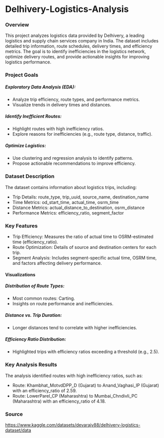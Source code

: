# Delhivery-Logistics-Analysis

### Overview

This project analyzes logistics data provided by Delhivery, a leading logistics and supply chain services company in India. The dataset includes detailed trip information, route schedules, delivery times, and efficiency metrics. The goal is to identify inefficiencies in the logistics network, optimize delivery routes, and provide actionable insights for improving logistics performance.

### Project Goals

##### Exploratory Data Analysis (EDA):
- Analyze trip efficiency, route types, and performance metrics.
- Visualize trends in delivery times and distances.

##### Identify Inefficient Routes:
- Highlight routes with high inefficiency ratios.
- Explore reasons for inefficiencies (e.g., route type, distance, traffic).

##### Optimize Logistics:
- Use clustering and regression analysis to identify patterns.
- Propose actionable recommendations to improve efficiency.

### Dataset Description

The dataset contains information about logistics trips, including:

- Trip Details: route_type, trip_uuid, source_name, destination_name
- Time Metrics: od_start_time, actual_time, osrm_time
- Distance Metrics: actual_distance_to_destination, osrm_distance
- Performance Metrics: efficiency_ratio, segment_factor

### Key Features

- Trip Efficiency: Measures the ratio of actual time to OSRM-estimated time (efficiency_ratio).
- Route Optimization: Details of source and destination centers for each trip.
- Segment Analysis: Includes segment-specific actual time, OSRM time, and factors affecting delivery performance.

#### Visualizations

##### Distribution of Route Types:
- Most common routes: Carting.
- Insights on route performance and inefficiencies.

##### Distance vs. Trip Duration:
- Longer distances tend to correlate with higher inefficiencies.

##### Efficiency Ratio Distribution:
- Highlighted trips with efficiency ratios exceeding a threshold (e.g., 2.5).

### Key Analysis Results

The analysis identified routes with high inefficiency ratios, such as:

- Route: Khambhat_MotvdDPP_D (Gujarat) to Anand_Vaghasi_IP (Gujarat) with an efficiency_ratio of 2.59.
- Route: LowerParel_CP (Maharashtra) to Mumbai_Chndivli_PC (Maharashtra) with an efficiency_ratio of 4.18.

### Source

https://www.kaggle.com/datasets/devarajv88/delhivery-logistics-dataset/data
